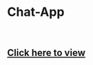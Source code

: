 # Chat-App

<br>
<h2><a href="https://654da87630e6232173ec8b9f--joyful-llama-c27e75.netlify.app/">Click here to view</a></h2>
